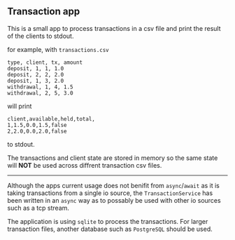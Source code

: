 ## Transaction app

This is a small app to process transactions in a csv file and print the result of the clients to stdout.

for example, with `transactions.csv`
```
type, client, tx, amount
deposit, 1, 1, 1.0
deposit, 2, 2, 2.0
deposit, 1, 3, 2.0
withdrawal, 1, 4, 1.5
withdrawal, 2, 5, 3.0
```

will print 

```
client,available,held,total,
1,1.5,0.0,1.5,false
2,2.0,0.0,2.0,false
```
to stdout.


The transactions and client state are stored in memory so the same state will **NOT** be used across diffrent transaction csv files.


-------

Although the apps current usage does not benifit from `async`/`await` as it is taking transactions from a single io source, the `TransactionService` has been written in an `async` way as to possably be used with other io sources such as a tcp stream.

The application is using `sqlite` to process the transactions. For larger transaction files, another database such as `PostgreSQL` should be used.